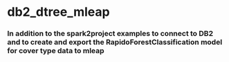 # db2_dtree_mleap
### In addition to the spark2project examples to connect to DB2 and to create and export the RapidoForestClassification model for cover type data to mleap
